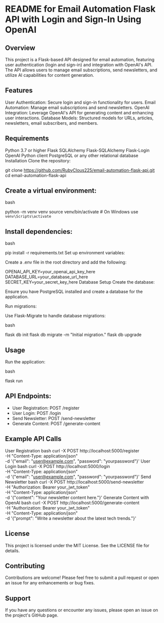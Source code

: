 # README for Email Automation Flask API with Login and Sign-In Using OpenAI
## Overview
This project is a Flask-based API designed for email automation, featuring user authentication (login and sign-in) and integration with OpenAI's API. The API allows users to manage email subscriptions, send newsletters, and utilize AI capabilities for content generation.

## Features
User Authentication: Secure login and sign-in functionality for users.
Email Automation: Manage email subscriptions and send newsletters.
OpenAI Integration: Leverage OpenAI's API for generating content and enhancing user interactions.
Database Models: Structured models for URLs, articles, newsletters, email subscribers, and members.
## Requirements
Python 3.7 or higher
Flask
SQLAlchemy
Flask-SQLAlchemy
Flask-Login
OpenAI Python client
PostgreSQL or any other relational database
Installation
Clone the repository:


git clone https://github.com/RubyClous225/email-automation-flask-api.git
cd email-automation-flask-api
## Create a virtual environment:

bash

python -m venv venv
source venv/bin/activate  # On Windows use `venv\Scripts\activate`
## Install dependencies:

bash

pip install -r requirements.txt
Set up environment variables:

Create a .env file in the root directory and add the following:

OPENAI_API_KEY=your_openai_api_key_here
DATABASE_URL=your_database_url_here
SECRET_KEY=your_secret_key_here
Database Setup
Create the database:

Ensure you have PostgreSQL installed and create a database for the application.

Run migrations:

Use Flask-Migrate to handle database migrations:

bash

flask db init
flask db migrate -m "Initial migration."
flask db upgrade
## Usage
Run the application:

bash

flask run
## API Endpoints:

- User Registration: POST /register
- User Login: POST /login
- Send Newsletter: POST /send-newsletter
- Generate Content: POST /generate-content

## Example API Calls
User Registration
bash
curl -X POST http://localhost:5000/register \
-H "Content-Type: application/json" \
-d '{"email": "user@example.com", "password": "yourpassword"}'
User Login
bash
curl -X POST http://localhost:5000/login \
-H "Content-Type: application/json" \
-d '{"email": "user@example.com", "password": "yourpassword"}'
Send Newsletter
bash
curl -X POST http://localhost:5000/send-newsletter \
-H "Authorization: Bearer your_jwt_token" \
-H "Content-Type: application/json" \
-d '{"content": "Your newsletter content here."}'
Generate Content with OpenAI
bash
curl -X POST http://localhost:5000/generate-content \
-H "Authorization: Bearer your_jwt_token" \
-H "Content-Type: application/json" \
-d '{"prompt": "Write a newsletter about the latest tech trends."}'
## License
This project is licensed under the MIT License. See the LICENSE file for details.

## Contributing
Contributions are welcome! Please feel free to submit a pull request or open an issue for any enhancements or bug fixes.

## Support
If you have any questions or encounter any issues, please open an issue on the project's GitHub page.